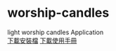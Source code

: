 # worship-candles
 light worship candles Application<br>
<a href="https://drive.google.com/open?id=0B0NYhi6qpTZMNEZJMzM4OEctSXc&authuser=0">下載安裝檔</a>
<a href="https://drive.google.com/open?id=0B0NYhi6qpTZMRVBUWEhDSklNeFU&authuser=0">下載使用手冊</a>
